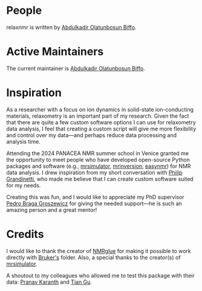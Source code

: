 # People

relaxnmr is written by [Abdulkadir Olatunbosun Biffo](https://scholar.google.com/citations?user=TievH90AAAAJ&hl=en).

# Active Maintainers

The current maintainer is [Abdulkadir Olatunbosun Biffo](https://github.com/BiffoQ).

# Inspiration

As a researcher with a focus on ion dynamics in solid-state ion-conducting materials, relaxometry is an important part of my research. Given the fact that there are quite a few custom software options I can use for relaxometry data analysis, I feel that creating a custom script will give me more flexibility and control over my data—and perhaps reduce data processing and analysis time.

Attending the 2024 PANACEA NMR summer school in Venice granted me the opportunity to meet people who have developed open-source Python packages and software (e.g., [mrsimulator](https://mrsimulator.readthedocs.io/en/stable/), [mrinversion](https://mrinversion.readthedocs.io/en/latest/), [easynmr](https://easynmr.pastis.dk/)) for NMR data analysis. I drew inspiration from my short conversation with [Philip Grandinetti](https://scholar.google.com/citations?user=OWp-pKMAAAAJ&hl=en), who made me believe that I can create custom software suited for my needs.

Creating this was fun, and I would like to appreciate my PhD supervisor [Pedro Braga Groszewicz](https://scholar.google.com/citations?user=05NlC3gAAAAJ&hl=en) for giving the needed support—he is such an amazing person and a great mentor!

# Credits 

I would like to thank the creator of [NMRglue](https://github.com/jjhelmus/nmrglue) for making it possible to work directly with [Bruker's](https://www.bruker.com) folder. Also, a special thanks to the creator(s) of [mrsimulator](https://mrsimulator.readthedocs.io/en/stable/).

A shoutout to my colleagues who allowed me to test this package with their data: [Pranav Karanth](https://scholar.google.com/citations?user=r-XyXnwAAAAJ&hl=en) and [Tian Gu](https://www.researchgate.net/profile/Tian-Gu-11?ev=hdr_xpr).
